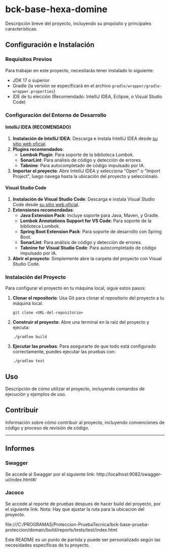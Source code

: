 # bck-base-hexa-domine
Descripción breve del proyecto, incluyendo su propósito y principales características.

## Configuración e Instalación

### Requisitos Previos

Para trabajar en este proyecto, necesitarás tener instalado lo siguiente:

- JDK 17 o superior
- Gradle (la versión se especificará en el archivo `gradle/wrapper/gradle-wrapper.properties`)
- IDE de tu elección (Recomendado: IntelliJ IDEA, Eclipse, o Visual Studio Code)

### Configuración del Entorno de Desarrollo

#### IntelliJ IDEA (RECOMENDADO)

1. **Instalación de IntelliJ IDEA**: Descarga e instala IntelliJ IDEA desde [su sitio web oficial](https://www.jetbrains.com/idea/download/).
2. **Plugins recomendados**:
   - **Lombok Plugin**: Para soporte de la biblioteca Lombok.
   - **SonarLint**: Para análisis de código y detección de errores.
   - **Tabnine**: Para autocompletado de código impulsado por IA.
3. **Importar el proyecto**: Abre IntelliJ IDEA y selecciona "Open" o "Import Project", luego navega hasta la ubicación del proyecto y selecciónalo.

#### Visual Studio Code

1. **Instalación de Visual Studio Code**: Descarga e instala Visual Studio Code desde [su sitio web oficial](https://code.visualstudio.com/Download).
2. **Extensiones recomendadas**:
   - **Java Extension Pack**: Incluye soporte para Java, Maven, y Gradle.
   - **Lombok Annotations Support for VS Code**: Para soporte de la biblioteca Lombok.
   - **Spring Boot Extension Pack**: Para soporte de desarrollo con Spring Boot.
   - **SonarLint**: Para análisis de código y detección de errores.
   - **Tabnine for Visual Studio Code**: Para autocompletado de código impulsado por IA.
3. **Abrir el proyecto**: Simplemente abre la carpeta del proyecto con Visual Studio Code.

### Instalación del Proyecto

Para configurar el proyecto en tu máquina local, sigue estos pasos:

1. **Clonar el repositorio**: Usa Git para clonar el repositorio del proyecto a tu máquina local.
   ```
   git clone <URL-del-repositorio>
   ```
2. **Construir el proyecto**: Abre una terminal en la raíz del proyecto y ejecuta:
   ```
   ./gradlew build
   ```
3. **Ejecutar las pruebas**: Para asegurarte de que todo está configurado correctamente, puedes ejecutar las pruebas con:
   ```
   ./gradlew test
   ```

## Uso

Descripción de cómo utilizar el proyecto, incluyendo comandos de ejecución y ejemplos de uso.

## Contribuir

Información sobre cómo contribuir al proyecto, incluyendo convenciones de código y proceso de revisión de código.

---

## Informes

### Swagger
Se accede al Swagger por el siguiente link:
http://localhost:9082/swagger-ui/index.html#/

### Jacoco
Se accede al reporte de pruebas despues de hacer build del proyecto, por el siguiente link.
Nota: Hay que ajustar la ruta para la ubicacion del proyecto.

file:///C:/PROGRAMAS/Proteccion-PruebaTecnica/bck-base-prueba-proteccion/domain/build/reports/tests/test/index.html


Este README es un punto de partida y puede ser personalizado según las necesidades específicas de tu proyecto.